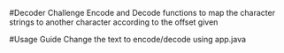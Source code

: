 #Decoder Challenge
Encode and Decode functions to map the character strings to another character according to the offset given

#Usage Guide
Change the text to encode/decode using app.java
